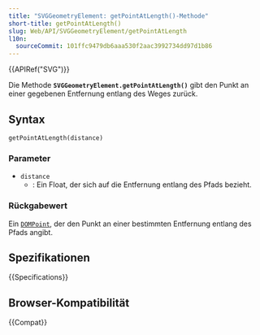 ```yaml
---
title: "SVGGeometryElement: getPointAtLength()-Methode"
short-title: getPointAtLength()
slug: Web/API/SVGGeometryElement/getPointAtLength
l10n:
  sourceCommit: 101ffc9479db6aaa530f2aac3992734dd97d1b86
---
```


{{APIRef("SVG")}}

Die Methode **`SVGGeometryElement.getPointAtLength()`** gibt den Punkt an einer gegebenen Entfernung entlang des Weges zurück.

## Syntax

```js-nolint
getPointAtLength(distance)
```

### Parameter

- `distance`
  - : Ein Float, der sich auf die Entfernung entlang des Pfads bezieht.

### Rückgabewert

Ein [`DOMPoint`](/de/docs/Web/API/DOMPoint), der den Punkt an einer bestimmten Entfernung entlang des Pfads angibt.

## Spezifikationen

{{Specifications}}

## Browser-Kompatibilität

{{Compat}}
